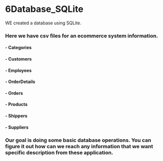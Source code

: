 # 6Database_SQLite
 WE created a database using SQLite.
### Here we have csv files for an ecommerce system information. 
#### - Categories
#### - Customers
#### - Employees
#### - OrderDetails
#### - Orders
#### - Products
#### - Shippers
#### - Suppliers


### Our goal is doing some basic database operations. You can figure it out how can we reach any information that we want specific description from these application. 


 
